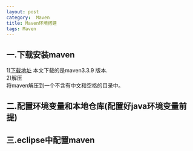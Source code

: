 ```yaml
---
layout: post
category:  Maven
title: Maven环境搭建
tags: Maven
---
```

## 一.下载安装maven
1)[下载地址](https://maven.apache.org/download.cgi)
本文下载的是maven3.3.9 版本.<br>
2)解压<br>
将maven解压到一个不含有中文和空格的目录中。<br>
## 二.配置环境变量和本地仓库(配置好java环境变量前提)


## 三.eclipse中配置maven